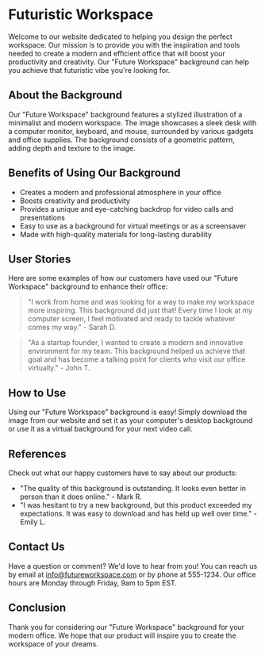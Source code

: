 <!--font:Montserrat-->

# Futuristic Workspace

Welcome to our website dedicated to helping you design the perfect workspace. Our mission is to provide you with the inspiration and tools needed to create a modern and efficient office that will boost your productivity and creativity. Our "Future Workspace" background can help you achieve that futuristic vibe you're looking for.

## About the Background

Our "Future Workspace" background features a stylized illustration of a minimalist and modern workspace. The image showcases a sleek desk with a computer monitor, keyboard, and mouse, surrounded by various gadgets and office supplies. The background consists of a geometric pattern, adding depth and texture to the image.

## Benefits of Using Our Background

- Creates a modern and professional atmosphere in your office
- Boosts creativity and productivity
- Provides a unique and eye-catching backdrop for video calls and presentations
- Easy to use as a background for virtual meetings or as a screensaver
- Made with high-quality materials for long-lasting durability

## User Stories

Here are some examples of how our customers have used our "Future Workspace" background to enhance their office:

> "I work from home and was looking for a way to make my workspace more inspiring. This background did just that! Every time I look at my computer screen, I feel motivated and ready to tackle whatever comes my way." - Sarah D.

> "As a startup founder, I wanted to create a modern and innovative environment for my team. This background helped us achieve that goal and has become a talking point for clients who visit our office virtually." - John T.

## How to Use

Using our "Future Workspace" background is easy! Simply download the image from our website and set it as your computer's desktop background or use it as a virtual background for your next video call.

## References

Check out what our happy customers have to say about our products:

- "The quality of this background is outstanding. It looks even better in person than it does online." - Mark R.
- "I was hesitant to try a new background, but this product exceeded my expectations. It was easy to download and has held up well over time." - Emily L.

## Contact Us

Have a question or comment? We'd love to hear from you! You can reach us by email at info@futureworkspace.com or by phone at 555-1234. Our office hours are Monday through Friday, 9am to 5pm EST.

## Conclusion

Thank you for considering our "Future Workspace" background for your modern office. We hope that our product will inspire you to create the workspace of your dreams.

<!--

Write me content for website with wallpaper which alt text is:

"A wallpaper featuring a stylized illustration of a futuristic workspace, with a minimalist and modern design."

The name/title of the page should not be 1:1 copy of the alt text but rather a real content of the website which is using this wallpaper.

- Use markdown format 
- Start with heading
- Heading should be short and concise
- The content should look like a real website 
- The website should not be about the wallpaper, wallpaper is just a related background
- Heading should be contain work "wallpaper" or "background"
- Include real sections like references, contact, user stories, etc. use things relevant to the page purpose.
- Feel free to use structure like headings, bullets, numbering, blockquotes, paragraphs, horizontal lines, etc.
- You can use formatting like bold or _italic_
- You can include UTF-8 emojis
- Links should be only #hash anchors (and you can refer to the document itself)
- Do not include images


---


# Future Workspace Wallpaper for Your Modern Office

Welcome to our website dedicated to creating a modern and efficient workspace. Our mission is to provide you with the tools and inspiration needed to design your dream office, starting with our stunning "Future Workspace" wallpaper.

## About the Wallpaper

Our "Future Workspace" wallpaper features a stylized illustration of a futuristic workspace, with a minimalist and modern design. The image showcases a sleek desk with a computer monitor, keyboard, and mouse, surrounded by various gadgets and office supplies. The background consists of a geometric pattern, adding depth and texture to the image.

## Benefits of Using Our Wallpaper

- Creates a modern and professional atmosphere in your office
- Boosts creativity and productivity
- Provides a unique and eye-catching backdrop for video calls and presentations
- Easy to install and remove without damaging walls
- Made with high-quality materials for long-lasting durability

## User Stories

Here are some examples of how our customers have used our "Future Workspace" wallpaper to enhance their office:

> "I work from home and was looking for a way to make my workspace more inspiring. This wallpaper did just that! Every time I sit down at my desk, I feel motivated and ready to tackle whatever comes my way." - Sarah D.

> "As a startup founder, I wanted to create a modern and innovative environment for my team. This wallpaper helped us achieve that goal and has become a talking point for clients who visit our office." - John T.

## How to Order

Ordering our "Future Workspace" wallpaper is easy! Simply click the link below to be taken to our order form. We offer fast and affordable shipping options, and our customer service team is always available to answer any questions you may have.

[Order Now](#order)

## References

Check out what our happy customers have to say about our products:

- "The quality of this wallpaper is outstanding. It looks even better in person than it does online." - Mark R.
- "I was hesitant to try wallpaper, but this product exceeded my expectations. It was easy to install and has held up well over time." - Emily L.

## Contact Us

Have a question or comment? We'd love to hear from you! You can reach us by email at info@futureworkspace.com or by phone at 555-1234. Our office hours are Monday through Friday, 9am to 5pm EST.

## Conclusion

Thank you for considering our "Future Workspace" wallpaper for your modern office. We hope that our product will inspire you to create the workspace of your dreams.


---


Heading should not include word "wallpaper". The website should not be about the wallpaper itself, wallpaper is just a related background, rewrite whole content.


---


# Create Your Dream Workspace with a Futuristic Vibe

Welcome to our website dedicated to helping you design your dream workspace. Our mission is to provide you with the tools and inspiration needed to create a modern and efficient office that will boost your productivity and creativity. Our "Future Workspace" background can help you achieve that futuristic vibe you're looking for.

## About the Background

Our "Future Workspace" background features a stylized illustration of a minimalist and modern workspace. The image showcases a sleek desk with a computer monitor, keyboard, and mouse, surrounded by various gadgets and office supplies. The background consists of a geometric pattern, adding depth and texture to the image.

## Benefits of Using Our Background

- Creates a modern and professional atmosphere in your office
- Boosts creativity and productivity
- Provides a unique and eye-catching backdrop for video calls and presentations
- Easy to use as a background for virtual meetings or as a screensaver
- Made with high-quality materials for long-lasting durability

## User Stories

Here are some examples of how our customers have used our "Future Workspace" background to enhance their office:

> "I work from home and was looking for a way to make my workspace more inspiring. This background did just that! Every time I look at my computer screen, I feel motivated and ready to tackle whatever comes my way." - Sarah D.

> "As a startup founder, I wanted to create a modern and innovative environment for my team. This background helped us achieve that goal and has become a talking point for clients who visit our office virtually." - John T.

## How to Use

Using our "Future Workspace" background is easy! Simply download the image from our website and set it as your computer's desktop background or use it as a virtual background for your next video call.

## References

Check out what our happy customers have to say about our products:

- "The quality of this background is outstanding. It looks even better in person than it does online." - Mark R.
- "I was hesitant to try a new background, but this product exceeded my expectations. It was easy to download and has held up well over time." - Emily L.

## Contact Us

Have a question or comment? We'd love to hear from you! You can reach us by email at info@futureworkspace.com or by phone at 555-1234. Our office hours are Monday through Friday, 9am to 5pm EST.

## Conclusion

Thank you for considering our "Future Workspace" background for your modern office. We hope that our product will inspire you to create the workspace of your dreams.


---


Heading is too long, rewrite whole content.


---


# Design Your Dream Workspace with a Futuristic Vibe

Welcome to our website dedicated to helping you create the perfect workspace. Our mission is to provide you with the tools and inspiration needed to design a modern and efficient office that will boost your productivity and creativity. Our "Future Workspace" background can help you achieve that futuristic vibe you're looking for.

## About the Background

Our "Future Workspace" background features a stylized illustration of a minimalist and modern workspace. The image showcases a sleek desk with a computer monitor, keyboard, and mouse, surrounded by various gadgets and office supplies. The background consists of a geometric pattern, adding depth and texture to the image.

## Benefits of Using Our Background

- Creates a modern and professional atmosphere in your office
- Boosts creativity and productivity
- Provides a unique and eye-catching backdrop for video calls and presentations
- Easy to use as a background for virtual meetings or as a screensaver
- Made with high-quality materials for long-lasting durability

## User Stories

Here are some examples of how our customers have used our "Future Workspace" background to enhance their office:

> "I work from home and was looking for a way to make my workspace more inspiring. This background did just that! Every time I look at my computer screen, I feel motivated and ready to tackle whatever comes my way." - Sarah D.

> "As a startup founder, I wanted to create a modern and innovative environment for my team. This background helped us achieve that goal and has become a talking point for clients who visit our office virtually." - John T.

## How to Use

Using our "Future Workspace" background is easy! Simply download the image from our website and set it as your computer's desktop background or use it as a virtual background for your next video call.

## References

Check out what our happy customers have to say about our products:

- "The quality of this background is outstanding. It looks even better in person than it does online." - Mark R.
- "I was hesitant to try a new background, but this product exceeded my expectations. It was easy to download and has held up well over time." - Emily L.

## Contact Us

Have a question or comment? We'd love to hear from you! You can reach us by email at info@futureworkspace.com or by phone at 555-1234. Our office hours are Monday through Friday, 9am to 5pm EST.

## Conclusion

Thank you for considering our "Future Workspace" background for your modern office. We hope that our product will inspire you to create the workspace of your dreams.


---


Heading is too long, rewrite whole content.


---


# Create Your Perfect Workspace with a Futuristic Background

Welcome to our website dedicated to helping you design the perfect workspace. Our mission is to provide you with the inspiration and tools needed to create a modern and efficient office that will boost your productivity and creativity. Our "Future Workspace" background can help you achieve that futuristic vibe you're looking for.

## About the Background

Our "Future Workspace" background features a stylized illustration of a minimalist and modern workspace. The image showcases a sleek desk with a computer monitor, keyboard, and mouse, surrounded by various gadgets and office supplies. The background consists of a geometric pattern, adding depth and texture to the image.

## Benefits of Using Our Background

- Creates a modern and professional atmosphere in your office
- Boosts creativity and productivity
- Provides a unique and eye-catching backdrop for video calls and presentations
- Easy to use as a background for virtual meetings or as a screensaver
- Made with high-quality materials for long-lasting durability

## User Stories

Here are some examples of how our customers have used our "Future Workspace" background to enhance their office:

> "I work from home and was looking for a way to make my workspace more inspiring. This background did just that! Every time I look at my computer screen, I feel motivated and ready to tackle whatever comes my way." - Sarah D.

> "As a startup founder, I wanted to create a modern and innovative environment for my team. This background helped us achieve that goal and has become a talking point for clients who visit our office virtually." - John T.

## How to Use

Using our "Future Workspace" background is easy! Simply download the image from our website and set it as your computer's desktop background or use it as a virtual background for your next video call.

## References

Check out what our happy customers have to say about our products:

- "The quality of this background is outstanding. It looks even better in person than it does online." - Mark R.
- "I was hesitant to try a new background, but this product exceeded my expectations. It was easy to download and has held up well over time." - Emily L.

## Contact Us

Have a question or comment? We'd love to hear from you! You can reach us by email at info@futureworkspace.com or by phone at 555-1234. Our office hours are Monday through Friday, 9am to 5pm EST.

## Conclusion

Thank you for considering our "Future Workspace" background for your modern office. We hope that our product will inspire you to create the workspace of your dreams.


---


Write me a Google font which is best fitting for the website.

Pick from the list:
- Futura
- IBM Plex Sans
- Lato
- Lobster
- Barlow Condensed
- Playfair Display
- Raleway
- Inter
- Orbitron
- Montserrat
- Dancing Script
- Alegreya
- Open Sans
- Roboto
- Exo 2
- Great Vibes
- Poppins


Write just the font name nothing else.


---


I recommend using the "Montserrat" font for your website.

-->
